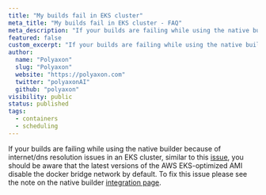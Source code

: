 ```yaml
---
title: "My builds fail in EKS cluster"
meta_title: "My builds fail in EKS cluster - FAQ"
meta_description: "If your builds are failing while using the native builder because of internet/dns resolution issues."
featured: false
custom_excerpt: "If your builds are failing while using the native builder because of internet/dns resolution issues."
author:
  name: "Polyaxon"
  slug: "Polyaxon"
  website: "https://polyaxon.com"
  twitter: "polyaxonAI"
  github: "polyaxon"
visibility: public
status: published
tags:
  - containers
  - scheduling
---
```


If your builds are failing while using the native builder because of internet/dns resolution issues in an EKS cluster,
similar to this [issue](https://github.com/polyaxon/polyaxon/issues/442),
you should be aware that the latest versions of the AWS EKS-optimized AMI disable the docker bridge network by default.
To fix this issue please see the note on the native builder [integration page](/integrations/dockerizer/).
